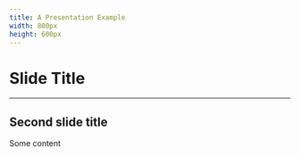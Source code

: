 ```yaml
---
title: A Presentation Example
width: 800px
height: 600px
---
```


# Slide Title

---

## Second slide title

Some content
